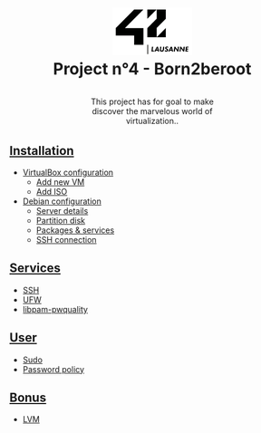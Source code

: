 <h1 align="center">
    <img alt="42Lausanne" title="42Lausanne" src="https://github.com/MarJC5/42/blob/main/42_logo.svg" width="140"> </br>
    Project n°4 - Born2beroot
    <h4 align="center" style="width: 50%; margin: 2rem auto; font-weight: normal;"> 
    This project has for goal to make discover the marvelous world of virtualization.. 
    </h4>
</h1>

## [Installation](https://github.com/MarJC5/Born2beroot/blob/main/doc/INSTALLATION.md)
- [VirtualBox configuration](https://github.com/MarJC5/Born2beroot/blob/main/doc/INSTALLATION.md#virtualbox---configuration)
    - [Add new VM](https://github.com/MarJC5/Born2beroot/blob/main/doc/INSTALLATION.md#add-new-vm) 
    - [Add ISO](https://github.com/MarJC5/Born2beroot/blob/main/doc/INSTALLATION.md#add-iso)
- [Debian configuration](https://github.com/MarJC5/Born2beroot/blob/main/doc/INSTALLATION.md#debian---configuration)
    - [Server details](https://github.com/MarJC5/Born2beroot/blob/main/doc/INSTALLATION.md#server-details)
    - [Partition disk](https://github.com/MarJC5/Born2beroot/blob/main/doc/INSTALLATION.md#server-structure)
    - [Packages & services](https://github.com/MarJC5/Born2beroot/blob/main/doc/INSTALLATION.md#packages-and-services)
    - [SSH connection](https://github.com/MarJC5/Born2beroot/blob/main/doc/INSTALLATION.md#connection-to-vm-with-ssh)

## [Services](https://github.com/MarJC5/Born2beroot/blob/main/doc/SERVICES.md)
- [SSH](https://github.com/MarJC5/Born2beroot/blob/main/doc/SERVICES.md#ssh)
- [UFW](https://github.com/MarJC5/Born2beroot/blob/main/doc/SERVICES.md#ufw)
- [libpam-pwquality](https://github.com/MarJC5/Born2beroot/blob/main/doc/SERVICES.md#libpam-pwquality)

## [User](https://github.com/MarJC5/Born2beroot/blob/main/doc/USER.md)
- [Sudo](https://github.com/MarJC5/Born2beroot/blob/main/doc/USER.md#add-sudo)
- [Password policy](https://github.com/MarJC5/Born2beroot/blob/main/doc/USER.md#password-policy)

## [Bonus](https://github.com/MarJC5/Born2beroot/blob/main/doc/BONUS.md)
- [LVM](https://github.com/MarJC5/Born2beroot/blob/main/doc/INSTALLATION.md#server-structure)
